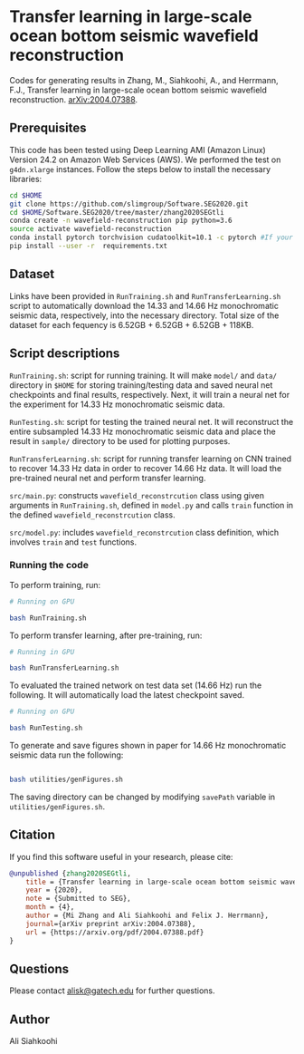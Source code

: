 # Transfer learning in large-scale ocean bottom seismic wavefield reconstruction

Codes for generating results in Zhang, M., Siahkoohi, A., and Herrmann, F.J., Transfer learning in large-scale ocean bottom seismic wavefield reconstruction. [arXiv:2004.07388](https://arxiv.org/abs/2004.07388).

## Prerequisites

This code has been tested using Deep Learning AMI (Amazon Linux) Version 24.2 on Amazon Web Services (AWS). We performed the test on `g4dn.xlarge` instances. Follow the steps below to install the necessary libraries:

```bash
cd $HOME
git clone https://github.com/slimgroup/Software.SEG2020.git
cd $HOME/Software.SEG2020/tree/master/zhang2020SEGtli
conda create -n wavefield-reconstruction pip python=3.6
source activate wavefield-reconstruction
conda install pytorch torchvision cudatoolkit=10.1 -c pytorch #If your system has GPU
pip install --user -r  requirements.txt

```

## Dataset

Links have been provided in `RunTraining.sh` and `RunTransferLearning.sh` script to automatically download the 14.33 and 14.66 Hz monochromatic seismic data, respectively, into the necessary directory. Total size of the dataset for each fequency is 6.52GB + 6.52GB + 6.52GB + 118KB.

## Script descriptions

`RunTraining.sh`\: script for running training. It will make `model/` and `data/` directory in `$HOME` for storing training/testing data and saved neural net checkpoints and final results, respectively. Next, it will train a neural net for the experiment for 14.33 Hz monochromatic seismic data.

`RunTesting.sh`\: script for testing the trained neural net. It will reconstruct the entire subsampled 14.33 Hz monochromatic seismic data and place the result in `sample/` directory to be used for plotting purposes.

`RunTransferLearning.sh`\: script for running transfer learning on CNN trained to recover 14.33 Hz data in order to recover 14.66 Hz data. It will load the pre-trained neural net and perform transfer learning.

`src/main.py`\: constructs `wavefield_reconstrcution` class using given arguments in `RunTraining.sh`\, defined in `model.py` and calls `train` function in the defined  `wavefield_reconstrcution` class.

`src/model.py`: includes `wavefield_reconstrcution` class definition, which involves `train` and `test` functions.

### Running the code

To perform training, run:

```bash
# Running on GPU

bash RunTraining.sh

```

To perform transfer learning, after pre-training, run:

```bash
# Running in GPU

bash RunTransferLearning.sh

```

To evaluated the trained network on test data set (14.66 Hz) run the following. It will automatically load the latest checkpoint saved.

```bash
# Running on GPU

bash RunTesting.sh

```

To generate and save figures shown in paper for 14.66 Hz monochromatic seismic data run the following:

```bash

bash utilities/genFigures.sh

```

The saving directory can be changed by modifying `savePath` variable in `utilities/genFigures.sh`\.

## Citation

If you find this software useful in your research, please cite:

```bibtex
@unpublished {zhang2020SEGtli,
	title = {Transfer learning in large-scale ocean bottom seismic wavefield reconstruction},
	year = {2020},
	note = {Submitted to SEG},
	month = {4},
	author = {Mi Zhang and Ali Siahkoohi and Felix J. Herrmann},
	journal={arXiv preprint arXiv:2004.07388},
	url = {https://arxiv.org/pdf/2004.07388.pdf}
}
```

## Questions

Please contact alisk@gatech.edu for further questions.


## Author

Ali Siahkoohi
